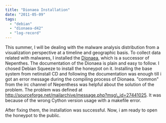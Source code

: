 ```yaml
---
title: "Dionaea Installation"
date: "2011-05-09"
tags: 
  - "debian"
  - "dionaea-d42"
  - "log-record"
---
```


This summer, I will be dealing with the malware analysis distribution from a visualization perspective at a timeline and geographic basis. To collect data related with malwares, I installed the [Dionaea](http://dionaea.carnivore.it), which is a successor of Nepenthes. The documentation of the Dionaea is plain and easy to follow. I chosed Debian Squeeze to install the honeypot on it. Installing the base system from netinstall CD and following the documentation was enough till i got an error message during the compiling process of Dionaea. "common" from the irc channel of Nepenthess was helpful about the solution of the problem. The problem was defined at http://sourceforge.net/mailarchive/message.php?msg\_id=27441025. It was because of the wrong Cython version usage with a makefile error.  
  
After fixing them, the installation was successful. Now, i am ready to open the honeypot to the public.
